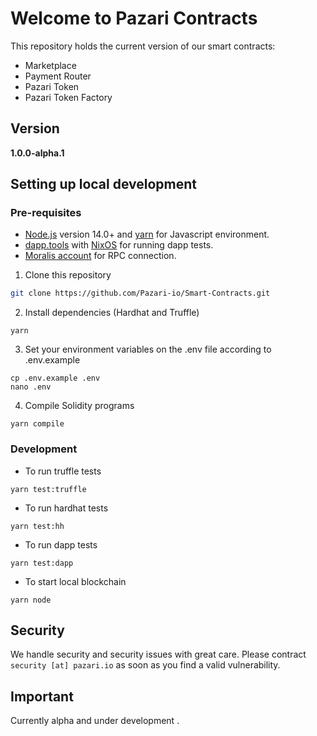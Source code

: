 # Welcome to Pazari Contracts
This repository holds the current version of our smart contracts:
- Marketplace
- Payment Router
- Pazari Token
- Pazari Token Factory

## Version

  **1.0.0-alpha.1**

## Setting up local development 

### Pre-requisites

- [Node.js](https://nodejs.org/en/) version 14.0+ and [yarn](https://yarnpkg.com/) for Javascript environment.
- [dapp.tools](https://github.com/dapphub/dapptools#installation) with [NixOS](https://nixos.org/download.html) for running dapp tests. 
- [Moralis account](https://moralis.io/) for RPC connection.
 
1. Clone this repository
```bash
git clone https://github.com/Pazari-io/Smart-Contracts.git
``` 
2. Install dependencies (Hardhat and Truffle)
```
yarn
```
3. Set your environment variables on the .env file according to .env.example
```
cp .env.example .env
nano .env
```
4. Compile Solidity programs
```
yarn compile
```

### Development

- To run truffle tests
```
yarn test:truffle
```
- To run hardhat tests
```
yarn test:hh
```
- To run dapp tests
```
yarn test:dapp
```
- To start local blockchain
```
yarn node
```

## Security

We handle security and security issues with great care. Please contract `security [at] pazari.io` as soon as you find a valid vulnerability. 

## Important

Currently alpha and under development .

